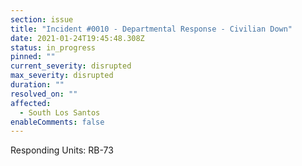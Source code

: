 ```yaml
---
section: issue
title: "Incident #0010 - Departmental Response - Civilian Down"
date: 2021-01-24T19:45:48.308Z
status: in_progress
pinned: ""
current_severity: disrupted
max_severity: disrupted
duration: ""
resolved_on: ""
affected:
  - South Los Santos
enableComments: false
---
```

Responding Units: RB-73
